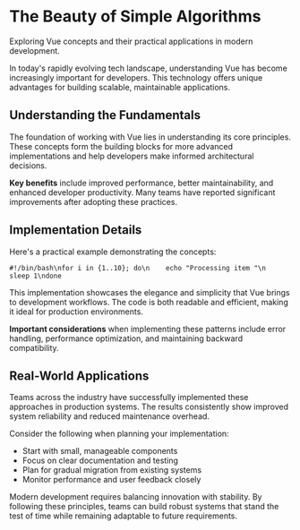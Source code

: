 # The Beauty of Simple Algorithms

Exploring Vue concepts and their practical applications in modern development.

In today's rapidly evolving tech landscape, understanding Vue has become increasingly important for developers. This technology offers unique advantages for building scalable, maintainable applications.

## Understanding the Fundamentals

The foundation of working with Vue lies in understanding its core principles. These concepts form the building blocks for more advanced implementations and help developers make informed architectural decisions.

**Key benefits** include improved performance, better maintainability, and enhanced developer productivity. Many teams have reported significant improvements after adopting these practices.

## Implementation Details

Here's a practical example demonstrating the concepts:

<pre><code>#!/bin/bash\nfor i in {1..10}; do\n    echo "Processing item "\n    sleep 1\ndone</code></pre>

This implementation showcases the elegance and simplicity that Vue brings to development workflows. The code is both readable and efficient, making it ideal for production environments.

**Important considerations** when implementing these patterns include error handling, performance optimization, and maintaining backward compatibility.

## Real-World Applications

Teams across the industry have successfully implemented these approaches in production systems. The results consistently show improved system reliability and reduced maintenance overhead.

Consider the following when planning your implementation:

- Start with small, manageable components
- Focus on clear documentation and testing
- Plan for gradual migration from existing systems
- Monitor performance and user feedback closely

Modern development requires balancing innovation with stability. By following these principles, teams can build robust systems that stand the test of time while remaining adaptable to future requirements.
